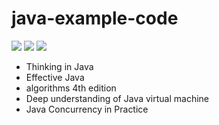 # java-example-code
![](https://img.shields.io/static/v1?label=tools&message=JDK12&color=brightlight)
![](https://img.shields.io/static/v1?label=version&message=1.1.2&color=green)
![](https://img.shields.io/static/v1?label=linenumber&message=20448&color=orange)

- Thinking in Java
- Effective Java
- algorithms 4th edition
- Deep understanding of Java virtual machine
- Java Concurrency in Practice
